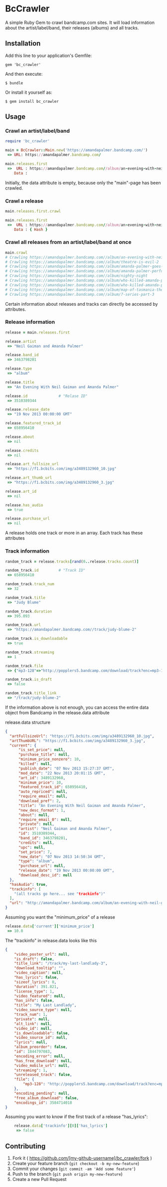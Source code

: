 # BcCrawler

A simple Ruby Gem to crawl bandcamp.com sites. It will load information about the artist/label/band, their releases (albums) and all tracks.

## Installation

Add this line to your application's Gemfile:

    gem 'bc_crawler'

And then execute:

    $ bundle

Or install it yourself as:

    $ gem install bc_crawler

## Usage

### Crawl an artist/label/band

```ruby
require 'bc_crawler'

main = BcCrawler::Main.new('https://amandapalmer.bandcamp.com/')
 => URL: https://amandapalmer.bandcamp.com/

main.releases.first
 =>  URL : https://amandapalmer.bandcamp.com//album/an-evening-with-neil-gaiman-and-amanda-palmer
    Data :
```

Initially, the data attribute is empty, because only the "main"-page has been crawled.

### Crawl a release

```ruby
main.releases.first.crawl

main.releases.first
 =>  URL : https://amandapalmer.bandcamp.com//album/an-evening-with-neil-gaiman-and-amanda-palmer
    Data : { Hash }
```

### Crawl all releases from an artist/label/band at once

```ruby
main.crawl
# Crawling https://amandapalmer.bandcamp.com//album/an-evening-with-neil-gaiman-and-amanda-palmer
# Crawling https://amandapalmer.bandcamp.com//album/theatre-is-evil-2
# Crawling https://amandapalmer.bandcamp.com//album/amanda-palmer-goes-down-under
# Crawling https://amandapalmer.bandcamp.com//album/amanda-palmer-performs-the-popular-hits-of-radiohead-on-her-magical-ukulele
# Crawling https://amandapalmer.bandcamp.com//album/nighty-night
# Crawling https://amandapalmer.bandcamp.com//album/who-killed-amanda-palmer
# Crawling https://amandapalmer.bandcamp.com//album/who-killed-amanda-palmer-alternate-tracks
# Crawling https://amandapalmer.bandcamp.com//album/map-of-tasmania-the-remix-project
# Crawling https://amandapalmer.bandcamp.com//album/7-series-part-3
```

Certain information about releases and tracks can directly be accessed by attributes.

### Release information

```ruby
release = main.releases.first

release.artist
 => "Neil Gaiman and Amanda Palmer"

release.band_id
 => 3463798201

release.type
 => "album"

release.title
 => "An Evening With Neil Gaiman and Amanda Palmer"

release.id              # "Relase ID"
 => 3510389344

release.release_date
 => "19 Nov 2013 00:00:00 GMT"

release.featured_track_id
 => 658956410

release.about
 => nil

release.credits
 => nil

release.art_fullsize_url
 => "https://f1.bcbits.com/img/a3489132960_10.jpg"

release.art_thumb_url
 => "https://f1.bcbits.com/img/a3489132960_3.jpg"

release.art_id
 => nil

release.has_audio
 => true

release.purchase_url
 => nil
```

A release holds one track or more in an array. Each track has these attributes

### Track information
```ruby
random_track = release.tracks[rand(0..release.tracks.count)]

random_track.id         # "Track ID"
 => 658956410

random_track.track_num
 => 32

random_track.title
 => "Judy Blume"

random_track.duration
 => 395.093

random_track.url
 => "https://amandapalmer.bandcamp.com//track/judy-blume-2"

random_track.is_downloadable
 => true

random_track.streaming
 => 1

random_track.file
 => {"mp3-128"=>"http://popplers5.bandcamp.com/download/track?enc=mp3-128&fsig=6667d236f0f0128472b2d505feb8f43a&id=658956410&stream=1&ts=1417597933.0"}

random_track.is_draft
 => false

random_track.title_link
 => "/track/judy-blume-2"
```


If the information above is not enough, you can access the entire data object from Bandcamp in the release.data attribute

release.data structure
```JSON
{
  "artFullsizeUrl": "https://f1.bcbits.com/img/a3489132960_10.jpg",
  "artThumbURL": "https://f1.bcbits.com/img/a3489132960_3.jpg",
  "current": {
      "is_set_price": null,
      "purchase_title": null,
      "minimum_price_nonzero": 10,
      "killed": null,
      "publish_date": "07 Nov 2013 15:27:37 GMT",
      "mod_date": "22 Nov 2013 20:01:15 GMT",
      "art_id": 3489132960,
      "minimum_price": 10,
      "featured_track_id": 658956410,
      "auto_repriced": null,
      "require_email": null,
      "download_pref": 2,
      "title": "An Evening With Neil Gaiman and Amanda Palmer",
      "new_desc_format": 1,
      "about": null,
      "require_email_0": null,
      "private": null,
      "artist": "Neil Gaiman and Amanda Palmer",
      "id": 3510389344,
      "band_id": 3463798201,
      "credits": null,
      "upc": null,
      "set_price": 7,
      "new_date": "07 Nov 2013 14:50:34 GMT",
      "type": "album",
      "purchase_url": null,
      "release_date": "19 Nov 2013 00:00:00 GMT",
      "download_desc_id": null
  },
  "hasAudio": true,
  "trackinfo": [
    "(all tracks go here... see "trackinfo")"
  ],
  "url": "http://amandapalmer.bandcamp.com/album/an-evening-with-neil-gaiman-and-amanda-palmer"
}
```

Assuming you want the "minimum_price" of a release
```ruby
release.data['current']['minimum_price']
 => 10.0
```

The "trackinfo" in release.data looks like this
```JSON
{
    "video_poster_url": null,
    "is_draft": false,
    "title_link": "/track/my-last-landlady-3",
    "download_tooltip": "",
    "video_caption": null,
    "has_lyrics": false,
    "sizeof_lyrics": 0,
    "duration": 391.821,
    "license_type": 1,
    "video_featured": null,
    "has_info": false,
    "title": "My Last Landlady",
    "video_source_type": null,
    "track_num": 1,
    "private": null,
    "alt_link": null,
    "video_id": null,
    "is_downloadable": false,
    "video_source_id": null,
    "lyrics": null,
    "album_preorder": false,
    "id": 1844797083,
    "encoding_error": null,
    "has_free_download": null,
    "video_mobile_url": null,
    "streaming": 1,
    "unreleased_track": false,
    "file": {
        "mp3-128": "http://popplers5.bandcamp.com/download/track?enc=mp3-128&fsig=25ddaa2b8fa8a008562e4e0c6efc2eff&id=1844797083&stream=1&ts=1417597933.0"
    },
    "encoding_pending": null,
    "free_album_download": false,
    "encodings_id": 3584714018
}
```

Assuming you want to know if the first track of a release "has_lyrics":

```ruby
    release.data['trackinfo'][0]['has_lyrics']
     => false
```

## Contributing

1. Fork it ( https://github.com/[my-github-username]/bc_crawler/fork )
2. Create your feature branch (`git checkout -b my-new-feature`)
3. Commit your changes (`git commit -am 'Add some feature'`)
4. Push to the branch (`git push origin my-new-feature`)
5. Create a new Pull Request
